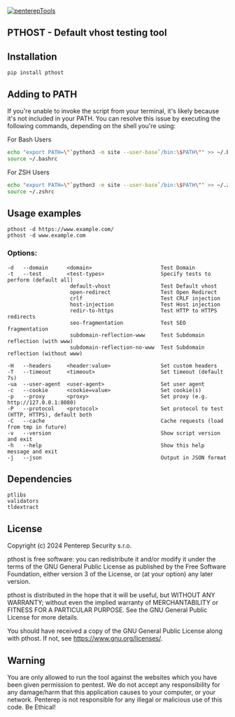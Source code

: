 [![penterepTools](https://www.penterep.com/external/penterepToolsLogo.png)](https://www.penterep.com/)


## PTHOST - Default vhost testing tool

## Installation
```
pip install pthost
```

## Adding to PATH
If you're unable to invoke the script from your terminal, it's likely because it's not included in your PATH. You can resolve this issue by executing the following commands, depending on the shell you're using:

For Bash Users
```bash
echo "export PATH=\"`python3 -m site --user-base`/bin:\$PATH\"" >> ~/.bashrc
source ~/.bashrc
```

For ZSH Users
```bash
echo "export PATH=\"`python3 -m site --user-base`/bin:\$PATH\"" >> ~/.zshrc
source ~/.zshrc
```

## Usage examples

```
pthost -d https://www.example.com/
pthost -d www.example.com
```


### Options:

```
-d   --domain      <domain>                      Test Domain
-t   --test        <test-types>                  Specify tests to perform (default all)
                    default-vhost                Test Default vhost
                    open-redirect                Test Open Redirect
                    crlf                         Test CRLF injection
                    host-injection               Test Host injection
                    redir-to-https               Test HTTP to HTTPS redirects
                    seo-fragmentation            Test SEO fragmentation
                    subdomain-reflection-www     Test Subdomain reflection (with www)
                    subdomain-reflection-no-www  Test Subdomain reflection (without www)

-H   --headers     <header:value>                Set custom headers
-T   --timeout     <timeout>                     Set timeout (default 7s)
-ua  --user-agent  <user-agent>                  Set user agent
-c   --cookie      <cookie=value>                Set cookie(s)
-p   --proxy       <proxy>                       Set proxy (e.g. http://127.0.0.1:8080)
-P   --protocol    <protocol>                    Set protocol to test (HTTP, HTTPS), default both
-C   --cache                                     Cache requests (load from tmp in future)
-v   --version                                   Show script version and exit
-h   --help                                      Show this help message and exit
-j   --json                                      Output in JSON format

```

## Dependencies

```
ptlibs
validators
tldextract
```


## License

Copyright (c) 2024 Penterep Security s.r.o.

pthost is free software: you can redistribute it and/or modify it under the terms of the GNU General Public License as published by the Free Software Foundation, either version 3 of the License, or (at your option) any later version.

pthost is distributed in the hope that it will be useful, but WITHOUT ANY WARRANTY; without even the implied warranty of MERCHANTABILITY or FITNESS FOR A PARTICULAR PURPOSE. See the GNU General Public License for more details.

You should have received a copy of the GNU General Public License along with pthost. If not, see https://www.gnu.org/licenses/.

## Warning

You are only allowed to run the tool against the websites which
you have been given permission to pentest. We do not accept any
responsibility for any damage/harm that this application causes to your
computer, or your network. Penterep is not responsible for any illegal
or malicious use of this code. Be Ethical!
